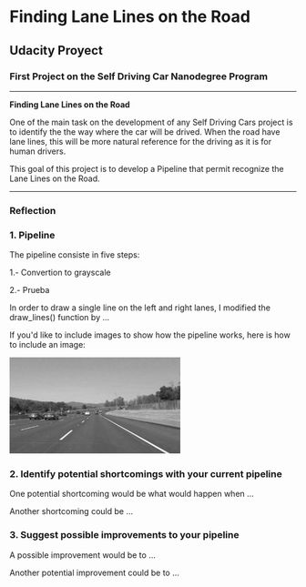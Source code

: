 # **Finding Lane Lines on the Road** 

## Udacity Proyect

### First Project on the Self Driving Car Nanodegree Program

---

**Finding Lane Lines on the Road**

One of the main task on the development of any Self Driving Cars project is to identify the the way where the car will be drived.
When the road have lane lines, this will be more natural reference for the driving as it is for human drivers.

This goal of this project is to develop a Pipeline that permit recognize the Lane Lines on the Road.


[//]: # (Image References)

[image1]: ./examples/grayscale.jpg "Grayscale"

---

### Reflection

### 1. Pipeline


The pipeline consiste in five steps:

1.-  Convertion to grayscale 

2.- Prueba

In order to draw a single line on the left and right lanes, I modified the draw_lines() function by ...

If you'd like to include images to show how the pipeline works, here is how to include an image: 

![alt text][image1]


### 2. Identify potential shortcomings with your current pipeline


One potential shortcoming would be what would happen when ... 

Another shortcoming could be ...


### 3. Suggest possible improvements to your pipeline

A possible improvement would be to ...

Another potential improvement could be to ...
